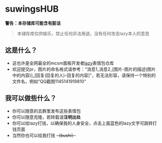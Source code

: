 # suwingsHUB  
**警告：本存储库可能含有脏话**
> 本储存库仅供娱乐，禁止任何非法用途，没有任何攻击lazy本人的意思  

## 这是什么？  

- 这也许是全网最全的mcsm面板开发者[lazy](https://lazy.ink/)表情包仓库  
- 欢迎提交pr，图片的命名格式请参考："消息1_消息2_[图片-图片的描述(图片中的内容)]_[回复(回复的人)-回复的内容]"，若无法形容，请保持一个特别的文件名，例如"QQ截图1145141919810"  

## 我可以做些什么？  
- 你可以随意的去群里发布这些表情包  
- 你可以随意克隆，若转载请**注明出处**
- 你可以给lazy打钱，以确保我的人身安全，点击上面蓝色的lazy文字可跳转打钱页面
- 当然你也可以给我打钱 ~~（bushi）~~

